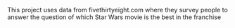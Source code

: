This project uses data from fivethirtyeight.com where they survey people to answer the question of which Star Wars movie is the best in the franchise 
